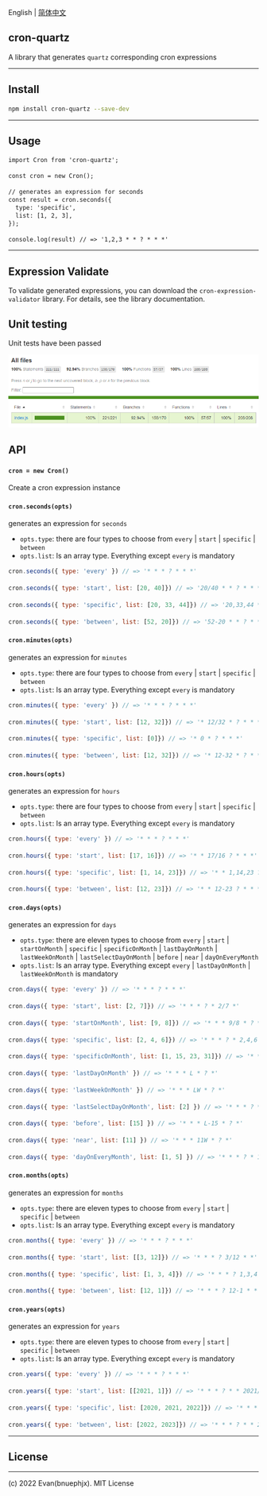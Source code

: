 English | [简体中文](./README.md)

## cron-quartz

A library that generates `quartz` corresponding cron expressions
___

## Install

``` bash
npm install cron-quartz --save-dev
```
___
## Usage

```
import Cron from 'cron-quartz';

const cron = new Cron();

// generates an expression for seconds
const result = cron.seconds({
  type: 'specific',
  list: [1, 2, 3],
});

console.log(result) // => '1,2,3 * * ? * * *'
```
___
## Expression Validate

To validate generated expressions, you can download the `cron-expression-validator` library. For details, see the library documentation.

## Unit testing

Unit tests have been passed

![](./jest-unit.png)
## API

#### `cron = new Cron()`

Create a cron expression instance

#### `cron.seconds(opts)`

generates an expression for `seconds`

* `opts.type`: there are four types to choose from `every` | `start` | `specific` | `between`
* `opts.list`: Is an array type. Everything except `every` is mandatory

``` javascript
cron.seconds({ type: 'every' }) // => '* * * ? * * *'

cron.seconds({ type: 'start', list: [20, 40]}) // => '20/40 * * ? * * *'

cron.seconds({ type: 'specific', list: [20, 33, 44]}) // => '20,33,44 * * ? * * *'

cron.seconds({ type: 'between', list: [52, 20]}) // => '52-20 * * ? * * *'
```

#### `cron.minutes(opts)`

generates an expression for `minutes`

* `opts.type`: there are four types to choose from `every` | `start` | `specific` | `between`
* `opts.list`: Is an array type. Everything except `every` is mandatory

``` javascript
cron.minutes({ type: 'every' }) // => '* * * ? * * *'

cron.minutes({ type: 'start', list: [12, 32]}) // => '* 12/32 * ? * * *'

cron.minutes({ type: 'specific', list: [0]}) // => '* 0 * ? * * *'

cron.minutes({ type: 'between', list: [12, 32]}) // => '* 12-32 * ? * * *'
```

#### `cron.hours(opts)`

generates an expression for `hours`

* `opts.type`: there are four types to choose from `every` | `start` | `specific` | `between`
* `opts.list`: Is an array type. Everything except `every` is mandatory

``` javascript
cron.hours({ type: 'every' }) // => '* * * ? * * *'

cron.hours({ type: 'start', list: [17, 16]}) // => '* * 17/16 ? * * *'

cron.hours({ type: 'specific', list: [1, 14, 23]}) // => '* * 1,14,23 ? * * *'

cron.hours({ type: 'between', list: [12, 23]}) // => '* * 12-23 ? * * *'
```

#### `cron.days(opts)`

generates an expression for `days`

* `opts.type`: there are eleven types to choose from `every` | `start` | `startOnMonth` | `specific` | `specificOnMonth` | `lastDayOnMonth` | `lastWeekOnMonth` | `lastSelectDayOnMonth` | `before` | `near` | `dayOnEveryMonth`
* `opts.list`: Is an array type. Everything except `every` | `lastDayOnMonth` | `lastWeekOnMonth` is mandatory

``` javascript
cron.days({ type: 'every' }) // => '* * * ? * * *'

cron.days({ type: 'start', list: [2, 7]}) // => '* * * ? * 2/7 *'

cron.days({ type: 'startOnMonth', list: [9, 8]}) // => '* * * 9/8 * ? *'

cron.days({ type: 'specific', list: [2, 4, 6]}) // => '* * * ? * 2,4,6 *'

cron.days({ type: 'specificOnMonth', list: [1, 15, 23, 31]}) // => '* * * 1,15,23,31 * ? *'

cron.days({ type: 'lastDayOnMonth' }) // => '* * * L * ? *'

cron.days({ type: 'lastWeekOnMonth' }) // => '* * * LW * ? *'

cron.days({ type: 'lastSelectDayOnMonth', list: [2] }) // => '* * * ? * 2L *'

cron.days({ type: 'before', list: [15] }) // => '* * * L-15 * ? *'

cron.days({ type: 'near', list: [11] }) // => '* * * 11W * ? *'

cron.days({ type: 'dayOnEveryMonth', list: [1, 5] }) // => '* * * ? * 1#5 *'
```
#### `cron.months(opts)`

generates an expression for `months`

* `opts.type`: there are eleven types to choose from `every` | `start` | `specific` | `between`
* `opts.list`: Is an array type. Everything except `every` is mandatory

``` javascript
cron.months({ type: 'every' }) // => '* * * ? * * *'

cron.months({ type: 'start', list: [[3, 12]}) // => '* * * ? 3/12 * *'

cron.months({ type: 'specific', list: [1, 3, 4]}) // => '* * * ? 1,3,4 * *'

cron.months({ type: 'between', list: [12, 1]}) // => '* * * ? 12-1 * *'
```
#### `cron.years(opts)`

generates an expression for `years`

* `opts.type`: there are eleven types to choose from `every` | `start` | `specific` | `between`
* `opts.list`: Is an array type. Everything except `every` is mandatory

``` javascript
cron.years({ type: 'every' }) // => '* * * ? * * *'

cron.years({ type: 'start', list: [[2021, 1]}) // => '* * * ? * * 2021/1'

cron.years({ type: 'specific', list: [2020, 2021, 2022]}) // => '* * * ? * * 2020,2021,2022'

cron.years({ type: 'between', list: [2022, 2023]}) // => '* * * ? * * 2022-2023'
```
___
## License
____
(c) 2022 Evan(bnuephjx). MIT License
